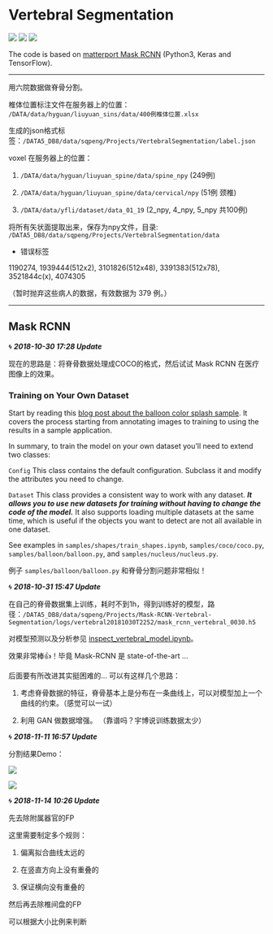 # Vertebral Segmentation

[![](https://img.shields.io/badge/language-python3-blue.svg)](https://www.python.org/)
[![](https://img.shields.io/badge/framework-TensorFlow-blue.svg)](https://www.tensorflow.org/)
[![](https://img.shields.io/badge/framework-Keras-blue.svg)](https://keras.io/)

The code is based on [matterport Mask RCNN](https://github.com/matterport/Mask_RCNN) (Python3, Keras and TensorFlow).

----

用六院数据做脊骨分割。

椎体位置标注文件在服务器上的位置： `/DATA/data/hyguan/liuyuan_sins/data/400例椎体位置.xlsx`

生成的json格式标签：`/DATA5_DB8/data/sqpeng/Projects/VertebralSegmentation/label.json`

voxel 在服务器上的位置：

1. `/DATA/data/hyguan/liuyuan_spine/data/spine_npy`  (249例)

2. `/DATA/data/hyguan/liuyuan_spine/data/cervical/npy`  (51例 颈椎)

3. `/DATA/data/yfli/dataset/data_01_19` (2_npy, 4_npy, 5_npy 共100例)

将所有矢状面提取出来，保存为npy文件，目录: `/DATA5_DB8/data/sqpeng/Projects/VertebralSegmentation/data`

* 错误标签

1190274, 1939444(512x2), 3101826(512x48), 3391383(512x78), 3521844c(x), 4074305

（暂时抛弃这些病人的数据，有效数据为 379 例。）

----

## Mask RCNN

 🌀 ***2018-10-30 17:28 Update***

现在的思路是：将脊骨数据处理成COCO的格式，然后试试 Mask RCNN 在医疗图像上的效果。 
 
### Training on Your Own Dataset

Start by reading this [blog post about the balloon color splash sample](https://engineering.matterport.com/splash-of-color-instance-segmentation-with-mask-r-cnn-and-tensorflow-7c761e238b46). It covers the process starting from annotating images to training to using the results in a sample application.

In summary, to train the model on your own dataset you'll need to extend two classes:

```Config```
This class contains the default configuration. Subclass it and modify the attributes you need to change.

```Dataset```
This class provides a consistent way to work with any dataset. 
***It allows you to use new datasets for training without having to change 
the code of the model.*** It also supports loading multiple datasets at the
same time, which is useful if the objects you want to detect are not 
all available in one dataset. 

See examples in `samples/shapes/train_shapes.ipynb`, `samples/coco/coco.py`, `samples/balloon/balloon.py`, and `samples/nucleus/nucleus.py`.

例子 `samples/balloon/balloon.py` 和脊骨分割问题非常相似！
 
 🌀 ***2018-10-31 15:47 Update***
 
 在自己的脊骨数据集上训练，耗时不到1h，得到训练好的模型，路径：`/DATA5_DB8/data/sqpeng/Projects/Mask-RCNN-Vertebral-Segmentation/logs/vertebral20181030T2252/mask_rcnn_vertebral_0030.h5`
 
 对模型预测以及分析参见 [inspect_vertebral_model.ipynb](https://github.com/pengshiqi/Mask-RCNN-Vertebral-Segmentation/blob/master/samples/vertebral/inspect_vertebral_model.ipynb)。
 
 效果非常棒👍！毕竟 Mask-RCNN 是 state-of-the-art ...
 
 后面要有所改进其实挺困难的... 可以有这样几个思路：
 
 1. 考虑脊骨数据的特征，脊骨基本上是分布在一条曲线上，可以对模型加上一个曲线的约束。（感觉可以一试）
 
 2. 利用 GAN 做数据增强。 （靠谱吗？宇博说训练数据太少）
 
 🌀 ***2018-11-11 16:57 Update***
  
 分割结果Demo：
 
 ![](./img/Picture1.png)
 
 ![](./img/Picture2.png)
  
  🌀 ***2018-11-14 10:26 Update***
  
  先去除附属器官的FP

  这里需要制定多个规则：
    
  1. 偏离拟合曲线太远的
    
  2. 在竖直方向上没有重叠的
    
  3. 保证横向没有重叠的
    
  然后再去除椎间盘的FP
    
  可以根据大小比例来判断
 